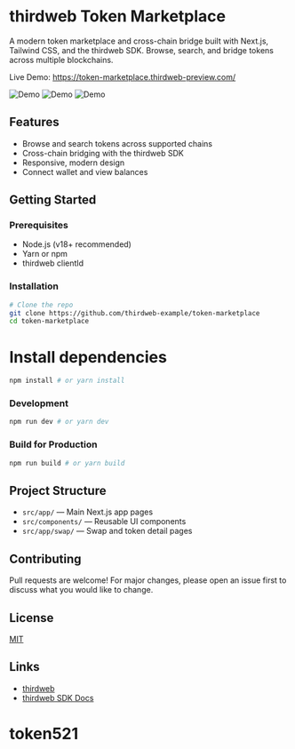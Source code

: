 # thirdweb Token Marketplace

A modern token marketplace and cross-chain bridge built with Next.js, Tailwind CSS, and the thirdweb SDK. Browse, search, and bridge tokens across multiple blockchains.

Live Demo: https://token-marketplace.thirdweb-preview.com/

![Demo](https://token-marketplace.thirdweb-preview.com/demo-market.png)
![Demo](https://token-marketplace.thirdweb-preview.com/demo-market-1.png)
![Demo](https://token-marketplace.thirdweb-preview.com/demo-market-2.png)


## Features

- Browse and search tokens across supported chains
- Cross-chain bridging with the thirdweb SDK
- Responsive, modern design
- Connect wallet and view balances

## Getting Started

### Prerequisites

- Node.js (v18+ recommended)
- Yarn or npm
- thirdweb clientId

### Installation

```bash
# Clone the repo
git clone https://github.com/thirdweb-example/token-marketplace
cd token-marketplace
```

# Install dependencies

```bash
npm install # or yarn install
```

### Development

```bash
npm run dev # or yarn dev
```

### Build for Production

```bash
npm run build # or yarn build
```


## Project Structure

- `src/app/` — Main Next.js app pages
- `src/components/` — Reusable UI components
- `src/app/swap/` — Swap and token detail pages

## Contributing

Pull requests are welcome! For major changes, please open an issue first to discuss what you would like to change.

## License

[MIT](LICENSE)

## Links

- [thirdweb](https://thirdweb.com/)
- [thirdweb SDK Docs](https://portal.thirdweb.com/)

# token521
